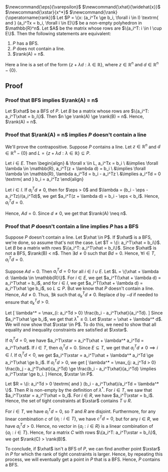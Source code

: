 <span class="invisible">
$\newcommand{\eps}{\varepsilon}$
$\newcommand{\xhat}{\widehat{x}}$
$\newcommand{\xstar}{x^*}$
$\newcommand{\rank}{\operatorname{rank}}$
</span>
Let $P = \{x: (a_i^Tx \ge b_i, \forall i \in I) \textrm{ and } (a_i^Tx = b_i, \forall i \in E)\}$
be a non-empty polyhedron in $\mathbb{R}^n$.
Let $A$ be the matrix whose rows are $\{a_i^T: i \in I \cup E\}$.
Then the following statements are equivalent:

1.  $P$ has a BFS.
2.  $P$ does not contain a line.
3.  $\rank(A) = n$.

Here a line is a set of the form $\{z + \lambda d: \lambda \in \mathbb{R}\}$,
where $z \in \mathbb{R}^n$ and $d \in \mathbb{R}^n - \{0\}$.

## Proof

### Proof that BFS implies $\rank(A) = n$

Let $\xhat$ be a BFS of $P$.
Let $B$ be a matrix whose rows are $\{a_i^T: a_i^T\xhat = b_i\}$.
Then $n \ge \rank(A) \ge \rank(B) = n$.
Hence, $\rank(A) = n$.

### Proof that $\rank(A) = n$ implies $P$ doesn't contain a line

We'll prove the contrapositive.
Suppose $P$ contains a line. Let $z \in \mathbb{R}^n$ and $d \in \mathbb{R}^n - \{0\}$
and $L = \{z + \lambda d: \lambda \in \mathbb{R}\} \subseteq P$.

Let $i \in E$. Then
\begin{align}
& \forall x \in L, a_i^Tx = b_i
\\ &\implies \forall \lambda \in \mathbb{R}, a_i^T(z + \lambda d) = b_i
\\ &\implies \forall \lambda \in \mathbb{R}, \lambda a_i^Td = b_i - a_i^Tz
\\ &\implies a_i^Td = 0 \textrm{ and } b_i = a_i^Tz
\end{align}

Let $i \in I$. If $a_i^Td \neq 0$, then for $\eps > 0$ and $\lambda = (b_i - \eps - a_i^Tz)/(a_i^Td)$,
we get $a_i^T(z + \lambda d) = b_i - \eps < b_i$. Hence, $a_i^Td = 0$.

Hence, $Ad = 0$. Since $d \neq 0$, we get that $\rank(A) \neq n$.

### Proof that $P$ doesn't contain a line implies $P$ has a BFS

Suppose $P$ doesn't contain a line.
Let $\xhat \in P$. If $\xhat$ is a BFS, we're done, so assume that's not the case.
Let $T = \{i: a_i^T\xhat = b_i\}$.
Let $B$ be a matrix with rows $\{a_i^T: a_i^T\xhat = b_i\}$.
Since $\xhat$ is not a BFS, $\rank(B) < n$.
Then $\exists d \neq 0$ such that $Bd = 0$.
Hence, $\forall i \in T, a_i^Td = 0$.

Suppose $Ad = 0$. Then $a_i^Td = 0$ for all $i \in I \cup E$.
Let $L = \{\xhat + \lambda d: \lambda \in \mathbb{R}\}$.
For $i \in E$, we get $a_i^T(\xhat + \lambda d) = a_i^T\xhat = b_i$,
and for $i \in I$, we get $a_i^T(\xhat + \lambda d) = a_i^T\xhat \ge b_i$,
so $L \subseteq P$. But we know that $P$ doesn't contain a line.
Hence, $Ad \neq 0$. Thus, $\exists k$ such that $a_k^Td \neq 0$.
Replace $d$ by $-d$ if needed to ensure that $a_k^Td > 0$.

Let
\[ \lambda^* = \max_{i: a_i^Td > 0} \frac{b_i - a_i^T\xhat}{a_i^Td}. \]
Since $a_i^T\xhat \ge b_i$, we get that $\lambda^* \le 0$.
Let $\xstar = \xhat + \lambda^* d$. We will now show that $\xstar \in P$.
To do this, we need to show that all equality and inequality constraints are satisfied at $\xstar$.

If $a_i^Td = 0$, we have $a_i^T\xstar = a_i^T\xhat + \lambda^* a_i^Td = a_i^T\xhat$.
If $i \in T$, then $a_i^Td = 0$. Since $E \subseteq T$, we get that $a_i^Td \neq 0 \implies i \in I$.
If $a_i^Td < 0$, we get $a_i^T\xstar = a_i^T\xhat + \lambda^* a_i^Td \ge a_i^T\xhat \ge b_i$.
If $a_i^Td > 0$, we get
\[ \lambda^* = \max_{j: a_j^Td > 0} \frac{b_j - a_j^T\xhat}{a_j^Td}
    \ge \frac{b_i - a_i^T\xhat}{a_i^Td}
\implies a_i^T\xstar \ge b_i. \]
Hence, $\xstar \in P$.

Let $R = \{i: a_i^Td > 0 \textrm{ and } (b_i - a_i^T\xhat)/a_i^Td = \lambda^* \}$.
Then $R$ is non-empty by the definition of $\lambda^*$.
For $i \in T$, we saw that $a_i^T\xstar = a_i^T\xhat = b_i$.
For $i \in R$, we have $a_i^T\xstar = b_i$.
Hence, the set of tight constraints at $\xstar$ contains $T \cup R$.

For $i \in T$, we have $a_i^Td = 0$, so $T$ and $R$ are disjoint.
Furthermore, for any linear combination $c$ of $\{a_i: i \in T\}$, we have $c^Td = 0$,
but for any $i \in R$, we have $a_i^Td > 0$.
Hence, no vector in $\{a_i: i \in R\}$ is a linear combination of $\{a_i: i \in T\}$.
Hence, for a matrix $C$ with rows $\{a_i^T: a_i^T\xstar = b_i\}$,
we get $\rank(C) > \rank(B)$.

To conclude, if $\xhat$ isn't a BFS of $P$, we can find another point $\xstar$ in $P$
for which the rank of tight constraints is larger.
Hence, by repeating this process, we will eventually get a point in $P$ that is a BFS.
Hence, $P$ contains a BFS.
